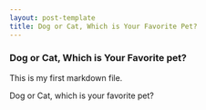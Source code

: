 ```yaml
---
layout: post-template
title: Dog or Cat, Which is Your Favorite Pet?
---
```


### Dog or Cat, Which is Your Favorite pet?

This is my first markdown file.  

Dog or Cat, which is your favorite pet?













































